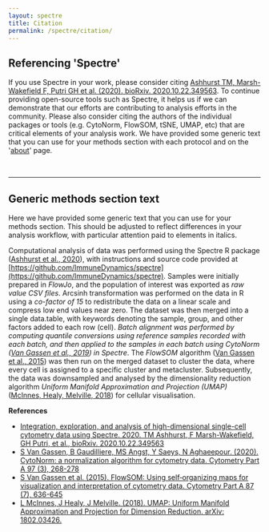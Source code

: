 ```yaml
---
layout: spectre
title: Citation
permalink: /spectre/citation/
---
```


## Referencing 'Spectre'

If you use Spectre in your work, please consider citing [Ashhurst TM, Marsh-Wakefield F, Putri GH et al. (2020). bioRxiv. 2020.10.22.349563](https://www.biorxiv.org/content/10.1101/2020.10.22.349563v1.abstract). To continue providing open-source tools such as Spectre, it helps us if we can demonstrate that our efforts are contributing to analysis efforts in the community. Please also consider citing the authors of the individual packages or tools (e.g. CytoNorm, FlowSOM, tSNE, UMAP, etc) that are critical elements of your analysis work. We have provided some generic text that you can use for your methods section with each protocol and on the '[about](https://immunedynamics.github.io/spectre/about/)' page.

<br />

---

## Generic methods section text

Here we have provided some generic text that you can use for your methods section. This should be adjusted to reflect differences in your analysis workflow, with particular attention paid to elements in italics.

Computational analysis of data was performed using the Spectre R package ([Ashhurst et al., 2020](https://www.biorxiv.org/content/10.1101/2020.10.22.349563v1.abstract)), with instructions and source code provided at [https://github.com/ImmuneDynamics/spectre](https://github.com/ImmuneDynamics/spectre). Samples were initially prepared in *FlowJo*, and the population of interest was exported as *raw value CSV files*. Arcsinh transformation was performed on the data in R using a *co-factor of 15* to redistribute the data on a linear scale and compress low end values near zero. The dataset was then merged into a single data.table, with keywords denoting the sample, group, and other factors added to each row (cell). *Batch alignment was performed by computing quantile conversions using reference samples recorded with each batch, and then applied to the samples in each batch using CytoNorm ([Van Gassen et al., 2019](https://onlinelibrary.wiley.com/doi/full/10.1002/cyto.a.23904)) in Spectre*. The *FlowSOM* algorithm ([Van Gassen et al., 2015](https://onlinelibrary.wiley.com/doi/full/10.1002/cyto.a.22625)) was then run on the merged dataset to cluster the data, where every cell is assigned to a specific cluster and metacluster. Subsequently, the data was downsampled and analysed by the dimensionality reduction algorithm *Uniform Manifold Approximation and Projection (UMAP)* ([McInnes, Healy, Melville, 2018](https://arxiv.org/abs/1802.03426)) for cellular visualisation. 

**References**

- [Integration, exploration, and analysis of high-dimensional single-cell cytometry data using Spectre. 2020. TM Ashhurst, F Marsh-Wakefield, GH Putri, et al., bioRxiv. 2020.10.22.349563](https://www.biorxiv.org/content/10.1101/2020.10.22.349563v1.abstract)
- [S Van Gassen, B Gaudilliere, MS Angst, Y Saeys, N Aghaeepour. (2020). CytoNorm: a normalization algorithm for cytometry data. Cytometry Part A 97 (3), 268-278](https://onlinelibrary.wiley.com/doi/full/10.1002/cyto.a.23904)
- [S Van Gassen et al. (2015). FlowSOM: Using self‐organizing maps for visualization and interpretation of cytometry data. Cytometry Part A 87 (7), 636-645](https://onlinelibrary.wiley.com/doi/full/10.1002/cyto.a.22625)
- [L McInnes, J Healy, J Melville. (2018). UMAP: Uniform Manifold Approximation and Projection for Dimension Reduction. arXiv: 1802.03426.](https://arxiv.org/abs/1802.03426)


<br />
